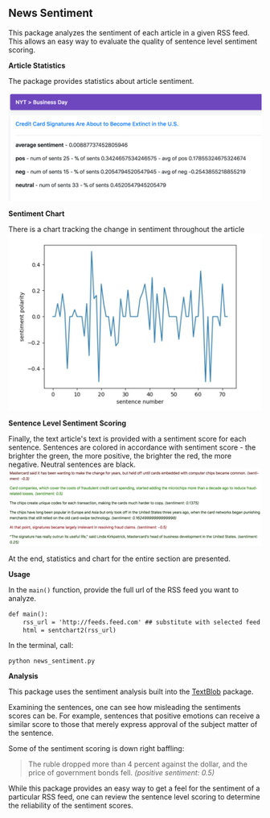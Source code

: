 ## News Sentiment

This package analyzes the sentiment of each article in a given RSS feed. This allows an easy way to evaluate the quality of sentence level sentiment scoring. 

**Article Statistics** 

The package provides statistics about article sentiment.

![statistics](https://github.com/escottgoodwin/news_sentiment/raw/master/static/screenshot2.png)

**Sentiment Chart**

 There is a chart tracking the change in sentiment throughout the article 
![chart](https://github.com/escottgoodwin/news_sentiment/raw/master/static/screenshot3.png)

**Sentence Level Sentiment Scoring**

Finally, the text article's text is provided with a sentiment score for each sentence. Sentences are colored in accordance with sentiment score - the brighter the green, the more positive, the brighter the red, the more negative. Neutral sentences are black. 
![color sents](https://github.com/escottgoodwin/news_sentiment/raw/master/static/screenshot1.png)

At the end, statistics and chart for the entire section are presented.

**Usage**

In the `main()` function, provide the full url of the RSS feed you want to analyze. 

    def main():
	    rss_url = 'http://feeds.feed.com' ## substitute with selected feed
	    html = sentchart2(rss_url)

In the terminal, call: 

    python news_sentiment.py

**Analysis** 

This package uses the sentiment analysis built into the [TextBlob](http://textblob.readthedocs.io/en/dev/quickstart.html) package. 

Examining the sentences, one can see how misleading the sentiments scores can be. For example, sentences that positive emotions can receive a similar score to those that merely express approval of the subject matter of the sentence. 

Some of the sentiment scoring is down right baffling: 

> The ruble dropped more than 4 percent against the dollar, and the price of government bonds fell. _(positive sentiment: 0.5)_

While this package provides an easy way to get a feel for the sentiment of a particular RSS feed, one can review the sentence level scoring to determine the reliability of the sentiment scores. 

<!--stackedit_data:
eyJoaXN0b3J5IjpbMTQ3MDUwOTI2OCwtMTE1NzE1NjQyLDQwOT
EyODI1Nl19
-->